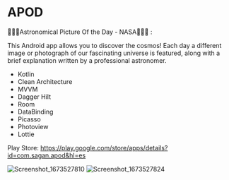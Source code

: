 # APOD

🌟🌟🌟Astronomical Picture Of the Day - NASA🌟🌟🌟 :

This Android app allows you to discover the cosmos! Each day a different image or photograph of our fascinating universe is featured, along with a brief explanation written by a professional astronomer.

- Kotlin 
- Clean Architecture
- MVVM
- Dagger Hilt
- Room
- DataBinding
- Picasso
- Photoview
- Lottie

Play Store:
https://play.google.com/store/apps/details?id=com.sagan.apod&hl=es

![Screenshot_1673527810](https://user-images.githubusercontent.com/37807677/212070713-48076d7a-9527-4c4a-8133-889756f8f3ce.png)
![Screenshot_1673527824](https://user-images.githubusercontent.com/37807677/212070721-aa3902cc-ea9e-4557-8981-ba20a1eb8729.png)
